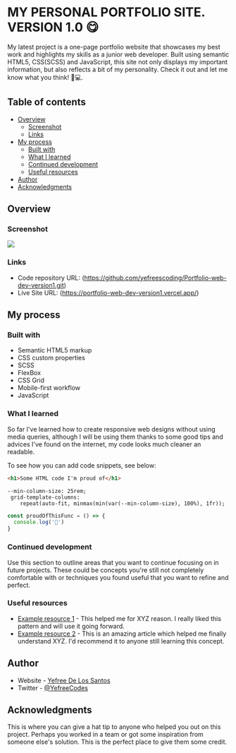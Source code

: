 # MY PERSONAL PORTFOLIO SITE. VERSION 1.0 😋

My latest project is a one-page portfolio website that showcases my best work and highlights my skills as a junior web developer. Built using semantic HTML5, CSS(SCSS) and JavaScript, this site not only displays my important information, but also reflects a bit of my personality. Check it out and let me know what you think! 🌟💻.

## Table of contents

- [Overview](#overview)
  - [Screenshot](#screenshot)
  - [Links](#links)
- [My process](#my-process)
  - [Built with](#built-with)
  - [What I learned](#what-i-learned)
  - [Continued development](#continued-development)
  - [Useful resources](#useful-resources)
- [Author](#author)
- [Acknowledgments](#acknowledgments)

## Overview

### Screenshot

![](./screenshot.jpg)

### Links

- Code repository URL: (https://github.com/yefreescoding/Portfolio-web-dev-version1.git)
- Live Site URL: (https://portfolio-web-dev-version1.vercel.app/)

## My process

### Built with

- Semantic HTML5 markup
- CSS custom properties
- SCSS
- FlexBox
- CSS Grid
- Mobile-first workflow
- JavaScript

### What I learned

So far I've learned how to create responsive web designs without using media queries, although I will be using them thanks to some good tips and advices I've found on the internet, my code looks much cleaner an readable.

To see how you can add code snippets, see below:

```html
<h1>Some HTML code I'm proud of</h1>
```
```css(scss)
--min-column-size: 25rem;
 grid-template-columns: 
    repeat(auto-fit, minmax(min(var(--min-column-size), 100%), 1fr));
```
```js
const proudOfThisFunc = () => {
  console.log('🎉')
}
```
### Continued development

Use this section to outline areas that you want to continue focusing on in future projects. These could be concepts you're still not completely comfortable with or techniques you found useful that you want to refine and perfect.

### Useful resources

- [Example resource 1](https://www.example.com) - This helped me for XYZ reason. I really liked this pattern and will use it going forward.
- [Example resource 2](https://www.example.com) - This is an amazing article which helped me finally understand XYZ. I'd recommend it to anyone still learning this concept.

## Author

- Website - [Yefree De Los Santos](https://www.your-site.com)
- Twitter - [@YefreeCodes](https://twitter.com/YefreeCodes)

## Acknowledgments

This is where you can give a hat tip to anyone who helped you out on this project. Perhaps you worked in a team or got some inspiration from someone else's solution. This is the perfect place to give them some credit.

